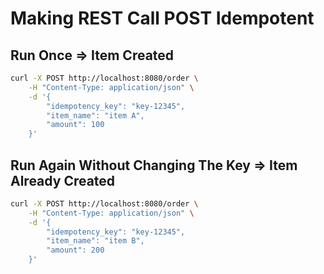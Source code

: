 # Making REST Call POST Idempotent

## Run Once => Item Created

```bash
curl -X POST http://localhost:8080/order \
    -H "Content-Type: application/json" \
    -d '{
        "idempotency_key": "key-12345",
        "item_name": "item A",
        "amount": 100
    }'
```

## Run Again Without Changing The Key => Item Already Created

```bash
curl -X POST http://localhost:8080/order \
    -H "Content-Type: application/json" \
    -d '{
        "idempotency_key": "key-12345",
        "item_name": "item B",
        "amount": 200
    }'
